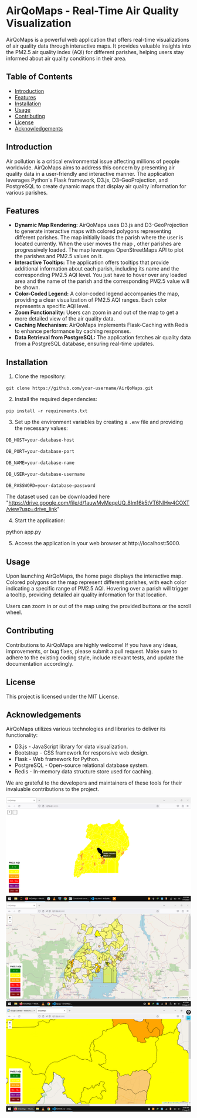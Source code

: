 # AirQoMaps - Real-Time Air Quality Visualization

AirQoMaps is a powerful web application that offers real-time visualizations of air quality data through interactive maps. It provides valuable insights into the PM2.5 air quality index (AQI) for different parishes, helping users stay informed about air quality conditions in their area.

## Table of Contents

- [Introduction](#introduction)
- [Features](#features)
- [Installation](#installation)
- [Usage](#usage)
- [Contributing](#contributing)
- [License](#license)
- [Acknowledgements](#acknowledgements)

## Introduction

Air pollution is a critical environmental issue affecting millions of people worldwide. AirQoMaps aims to address this concern by presenting air quality data in a user-friendly and interactive manner. The application leverages Python's Flask framework, D3.js, D3-GeoProjection, and PostgreSQL to create dynamic maps that display air quality information for various parishes.

## Features

- **Dynamic Map Rendering:** AirQoMaps uses D3.js and D3-GeoProjection to generate interactive maps with colored polygons representing different parishes. The map initially loads the parish where the user is located currently. When the user moves the map , other parishes are progressively loaded. The map leverages OpenStreetMaps API to plot the parishes and PM2.5 values on it.
- **Interactive Tooltips:** The application offers tooltips that provide additional information about each parish, including its name and the corresponding PM2.5 AQI level. You just have to hover over any loaded area and the name of the parish and the corresponding PM2.5 value will be shown.
- **Color-Coded Legend:** A color-coded legend accompanies the map, providing a clear visualization of PM2.5 AQI ranges. Each color represents a specific AQI level.
- **Zoom Functionality:** Users can zoom in and out of the map to get a more detailed view of the air quality data.
- **Caching Mechanism:** AirQoMaps implements Flask-Caching with Redis to enhance performance by caching responses.
- **Data Retrieval from PostgreSQL:** The application fetches air quality data from a PostgreSQL database, ensuring real-time updates.


## Installation

1. Clone the repository:

`git clone https://github.com/your-username/AirQoMaps.git`

2. Install the required dependencies:

`pip install -r requirements.txt`


3. Set up the environment variables by creating a `.env` file and providing the necessary values:

`DB_HOST=your-database-host`

`DB_PORT=your-database-port`

`DB_NAME=your-database-name`

`DB_USER=your-database-username`

`DB_PASSWORD=your-database-password`

The dataset used can be downloaded here "https://drive.google.com/file/d/1auwMvMeqeUQ_8Im16k5tVT6NlHw4COXT/view?usp=drive_link" 


4. Start the application:

python app.py

5. Access the application in your web browser at http://localhost:5000.

## Usage

Upon launching AirQoMaps, the home page displays the interactive map. Colored polygons on the map represent different parishes, with each color indicating a specific range of PM2.5 AQI. Hovering over a parish will trigger a tooltip, providing detailed air quality information for that location.

Users can zoom in or out of the map using the provided buttons or the scroll wheel.

## Contributing

Contributions to AirQoMaps are highly welcome! If you have any ideas, improvements, or bug fixes, please submit a pull request. Make sure to adhere to the existing coding style, include relevant tests, and update the documentation accordingly.

## License

This project is licensed under the MIT License.

## Acknowledgements

AirQoMaps utilizes various technologies and libraries to deliver its functionality:

- D3.js - JavaScript library for data visualization.
- Bootstrap - CSS framework for responsive web design.
- Flask - Web framework for Python.
- PostgreSQL - Open-source relational database system.
- Redis - In-memory data structure store used for caching.

We are grateful to the developers and maintainers of these tools for their invaluable contributions to the project.

![AirQoMaps Screenshot](static/airqo_maps.png)
![AirQoMaps Screenshot](static/Maps.png)
![AirQoMaps Screenshot](static/progress.png)



